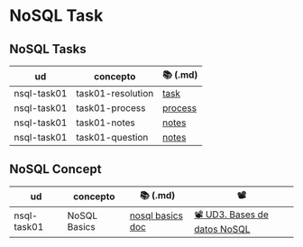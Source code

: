 # NoSQL Task

## NoSQL Tasks

| ud          | concepto          | 📚️ (.md)                                                                       |
| ----------- | ----------------- | ----------------------------------------------------------------------------- |
| nsql-task01 | task01-resolution | [task](sbd03-nosql-task01-resolution.md)  |
| nsql-task01 | task01-process    | [process](sbd03-nosql-task01-process.md)  |
| nsql-task01 | task01-notes      | [notes](sbd03-nosql-task01-notes.md)      |
| nsql-task01 | task01-question   | [notes](sbd03-nsql-task01-questions.pdf) |

## NoSQL Concept

| ud          | concepto     | 📚️ (.md)                                                    | 📽️                                                                          |
| ----------- | ------------ | ---------------------------------------------------------- | -------------------------------------------------------------------------- |
| nsql-task01 | NoSQL Basics | [nosql basics doc](nsql-basics.md) | [📽️ UD3. Bases de datos NoSQL](https://www.youtube.com/watch?v=c6Lchh7uqKE) |
